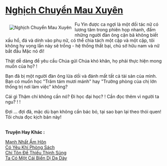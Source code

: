 <a href="https://truyentiki.com/nghich-chuyen-mau-xuyen.30582/" title="Nghịch Chuyển Mau Xuyên"><h1>Nghịch Chuyển Mau Xuyên</h1></a><div style="display:table"><img align="right" style="float: left; padding: 10px;" src="https://truyentiki.com/a/img/str/src/30582.jpg" alt="Nghịch Chuyển Mau Xuyên">Fu Yin được ca ngợi là một đối tác nữ có lương tâm trong phiên họp nhanh, đấm những người đàn ông cặn bã không biết xấu hổ, đá và dính vào phụ nữ, có thể chia tách một cặp và một cặp, tôi không hy vọng lần này sẽ trồng - hệ thống thất bại, chủ sở hữu nam và nữ bắt đầu Mặc nó đi! <p></p> Thật dễ dàng để yêu cầu Chúa gửi Chúa khó khăn, họ phải thực hiện mong muốn của họ? ! <p></p> Bạn đã bị một người đàn ông lừa dối và đánh mất tất cả tài sản của mình. Bạn có muốn học "Trăm tám mươi mánh" hay "Trưởng phòng của chị lớn thống trị nơi làm việc" không? <p></p> Cái gì Thậm chí không cần nó? Đi học đại học? ! Cần đọc thêm vì người ta ngu? ! ! <p></p> Đợi ... đợi đã, mặc dù bạn không cần bác bỏ, tại sao bạn lại theo thói quen! Tôi chưa đọc kịch bản này!</div><p><br><b>Truyện Hay Khác :</b></p><a href="https://truyentiki.com/manh-nhat-am-hon.30581/" alt="Mạnh Nhất Ấm Hôn">Mạnh Nhất Ấm Hôn</a><br/><a href="https://truyentiki.wordpress.com/2020/06/08/co-yeu-khi-phong-sach/" alt="Có Yêu Khí Phòng Sách">Có Yêu Khí Phòng Sách</a><br/><a href="https://github.com/nownovels/top500/tree/master/truyenhay/33489/" alt="Chí Tôn Đế Thiếu Thịnh Sủng">Chí Tôn Đế Thiếu Thịnh Sủng</a><br/><a href="https://truyentiki.wordpress.com/2020/06/08/ta-co-mot-cai-bien-di-da-day/" alt="Ta Có Một Cái Biến Dị Dạ Dày">Ta Có Một Cái Biến Dị Dạ Dày</a><br/>